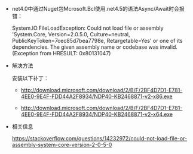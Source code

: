 + net4.0中通过Nuget包Mcrosoft.Bcl使用.net4.5的语法Async/Await时会报错：

    System.IO.FileLoadException: Could not load file or assembly 'System.Core, Version=2.0.5.0, Culture=neutral, PublicKeyToken=7cec85d7bea7798e, Retargetable=Yes' or one of its dependencies. The given assembly name or codebase was invalid. (Exception from HRESULT: 0x80131047)
+ 解决方法
  
     安装以下补丁：
    - http://download.microsoft.com/download/2/B/F/2BF4D7D1-E781-4EE0-9E4F-FDD44A2F8934/NDP40-KB2468871-v2-x86.exe

     - http://download.microsoft.com/download/2/B/F/2BF4D7D1-E781-4EE0-9E4F-FDD44A2F8934/NDP40-KB2468871-v2-x64.exe
+ 相关信息

    https://stackoverflow.com/questions/14232972/could-not-load-file-or-assembly-system-core-version-2-0-5-0